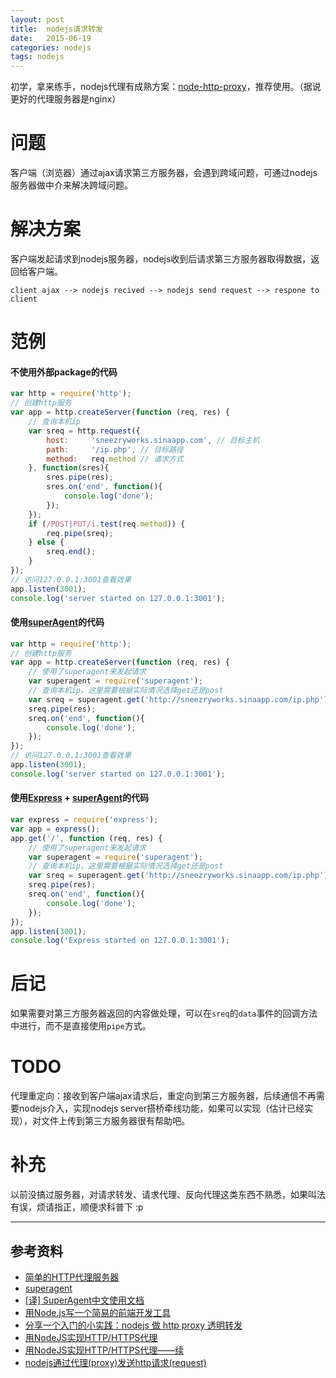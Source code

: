 ```yaml
---
layout: post
title:  nodejs请求转发
date:   2015-06-19
categories: nodejs
tags: nodejs
---
```


初学，拿来练手，nodejs代理有成熟方案：[node-http-proxy][node-http-proxy]，推荐使用。（据说更好的代理服务器是nginx）

# 问题

客户端（浏览器）通过ajax请求第三方服务器，会遇到跨域问题，可通过nodejs服务器做中介来解决跨域问题。

# 解决方案

客户端发起请求到nodejs服务器，nodejs收到后请求第三方服务器取得数据，返回给客户端。

    client ajax --> nodejs recived --> nodejs send request --> respone to client

# 范例

#### 不使用外部package的代码

```javascript
var http = require('http');
// 创建http服务
var app = http.createServer(function (req, res) {
    // 查询本机ip
    var sreq = http.request({
        host:     'sneezryworks.sinaapp.com', // 目标主机
        path:     '/ip.php', // 目标路径
        method:   req.method // 请求方式
    }, function(sres){
        sres.pipe(res);
        sres.on('end', function(){
            console.log('done');
        });
    });
    if (/POST|PUT/i.test(req.method)) {
        req.pipe(sreq);
    } else {
        sreq.end();
    }
});
// 访问127.0.0.1:3001查看效果
app.listen(3001);
console.log('server started on 127.0.0.1:3001');
```

#### 使用[superAgent][superagent]的代码

```javascript
var http = require('http');
// 创建http服务
var app = http.createServer(function (req, res) {
    // 使用了superagent来发起请求
    var superagent = require('superagent');
    // 查询本机ip，这里需要根据实际情况选择get还是post
    var sreq = superagent.get('http://sneezryworks.sinaapp.com/ip.php');
    sreq.pipe(res);
    sreq.on('end', function(){
        console.log('done');
    });
});
// 访问127.0.0.1:3001查看效果
app.listen(3001);
console.log('server started on 127.0.0.1:3001');
```

#### 使用[Express][expressjs] + [superAgent][superagent]的代码

```javascript
var express = require('express');
var app = express();
app.get('/', function (req, res) {
    // 使用了superagent来发起请求
    var superagent = require('superagent');
    // 查询本机ip，这里需要根据实际情况选择get还是post
    var sreq = superagent.get('http://sneezryworks.sinaapp.com/ip.php');
    sreq.pipe(res);
    sreq.on('end', function(){
        console.log('done');
    });
});
app.listen(3001);
console.log('Express started on 127.0.0.1:3001');
```

# 后记

如果需要对第三方服务器返回的内容做处理，可以在`sreq`的`data`事件的回调方法中进行，而不是直接使用`pipe`方式。

# TODO

代理重定向：接收到客户端ajax请求后，重定向到第三方服务器，后续通信不再需要nodejs介入，实现nodejs server搭桥牵线功能，如果可以实现（估计已经实现），对文件上传到第三方服务器很有帮助吧。

# 补充

以前没搞过服务器，对请求转发、请求代理、反向代理这类东西不熟悉，如果叫法有误，烦请指正，顺便求科普下 :p

- - -


## 参考资料
* [简单的HTTP代理服务器][http-proxy-server]
* [superagent][superagent]
* [[译] SuperAgent中文使用文档](https://cnodejs.org/topic/5378720ed6e2d16149fa16bd)
* [用Node.js写一个简易的前端开发工具](https://cnodejs.org/topic/511b71d0df9e9fcc58e60933)
* [分享一个入门的小实践：nodejs 做 http proxy 透明转发](https://cnodejs.org/topic/530f41e75adfcd9c0f1c8c16)
* [用NodeJS实现HTTP/HTTPS代理](https://cnodejs.org/topic/4f16442ccae1f4aa27001101)
* [用NodeJS实现HTTP/HTTPS代理——续](https://cnodejs.org/topic/52e74ad178990b04116c1aeb)
* [nodejs通过代理(proxy)发送http请求(request)](https://cnodejs.org/topic/50d41da5637ffa4155f63179)

[http-proxy-server]: https://cnodejs.org/topic/50ffd370df9e9fcc58120105#5100c3d1df9e9fcc5837a3f3
[superagent]: http://visionmedia.github.io/superagent/
[expressjs]: http://expressjs.com/
[node-http-proxy]: https://github.com/nodejitsu/node-http-proxy